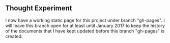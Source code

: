 ## Thought Experiment ##

I now have a working static page for this project under branch "gh-pages". I will leave this branch open for at least until January 2017 to keep the history of the documents that I have kept updated before this branch "gh-pages" is created.
